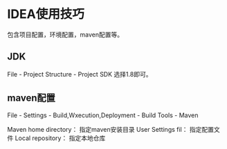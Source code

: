 # IDEA使用技巧
包含项目配置，环境配置，maven配置等。

## JDK
File - Project Structure - Project SDK
选择1.8即可。

## maven配置
File - Settings - Build,Wxecution,Deployment - Build Tools - Maven

Maven home directory： 指定maven安装目录
User Settings fil： 指定配置文件
Local repository： 指定本地仓库
